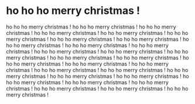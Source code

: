 # ho ho ho merry christmas ! 
ho ho ho merry christmas ! 
ho ho ho merry christmas ! 
ho ho ho merry christmas ! 
ho ho ho merry christmas ! 
ho ho ho merry christmas ! 
ho ho ho merry christmas ! 
ho ho ho merry christmas ! 
ho ho ho merry christmas ! 
ho ho ho merry christmas ! 
ho ho ho merry christmas ! 
ho ho ho merry christmas ! 
ho ho ho merry christmas ! 
ho ho ho merry christmas ! 
ho ho ho merry christmas ! 
ho ho ho merry christmas ! 
ho ho ho merry christmas ! 
ho ho ho merry christmas ! 
ho ho ho merry christmas ! 
ho ho ho merry christmas ! 
ho ho ho merry christmas ! 
ho ho ho merry christmas ! 
ho ho ho merry christmas ! 
ho ho ho merry christmas ! 
ho ho ho merry christmas ! 
ho ho ho merry christmas ! 
ho ho ho merry christmas ! 
ho ho ho merry christmas ! 
ho ho ho merry christmas ! 
ho ho ho merry christmas ! 
ho ho ho merry christmas ! 

